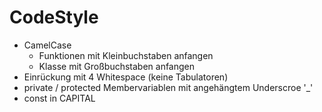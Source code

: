 # CodeStyle

* CamelCase
  * Funktionen mit Kleinbuchstaben anfangen
  * Klasse mit Großbuchstaben anfangen
* Einrückung mit 4 Whitespace (keine Tabulatoren)
* private / protected Membervariablen mit angehängtem Underscroe '_'
* const in CAPITAL
